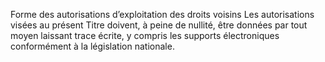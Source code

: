 Forme des autorisations d’exploitation
des droits voisins
Les autorisations visées au présent Titre doivent, à peine de nullité, être données par tout
moyen laissant trace écrite, y compris les supports électroniques conformément à la législation
nationale.